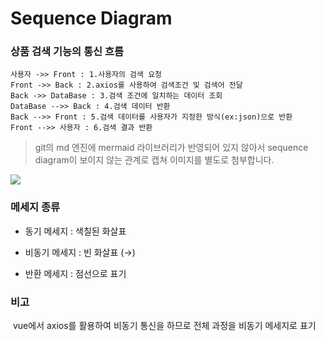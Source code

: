 # Sequence Diagram

### 상품 검색 기능의 통신 흐름

```sequence
사용자 ->> Front : 1.사용자의 검색 요청
Front ->> Back : 2.axios를 사용하여 검색조건 및 검색어 전달
Back ->> DataBase : 3.검색 조건에 일치하는 데이터 조회
DataBase -->> Back : 4.검색 데이터 반환
Back -->> Front : 5.검색 데이터를 사용자가 지정한 방식(ex:json)으로 반환
Front -->> 사용자 : 6.검색 결과 반환
```

> git의 md 엔진에 mermaid 라이브러리가 반영되어 있지 않아서 sequence diagram이 보이지 않는 관계로 캡쳐 이미지를 별도로 첨부합니다.

<img src="/img/sequence_diagram.png">



### 메세지 종류

- 동기 메세지 : 색칠된 화살표

- 비동기 메세지 : 빈 화살표 (→)

- 반환 메세지 : 점선으로 표기



### 비고

​	vue에서 axios를 활용하여 비동기 통신을 하므로 전체 과정을 비동기 메세지로 표기